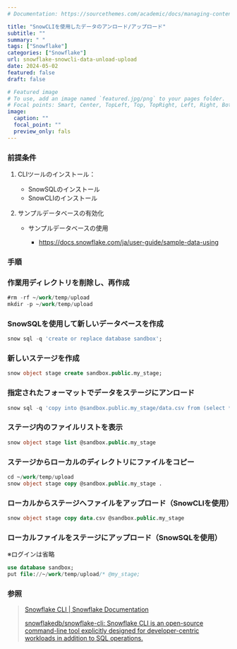 ```yaml
---
# Documentation: https://sourcethemes.com/academic/docs/managing-content/

title: "SnowCLIを使用したデータのアンロード/アップロード"
subtitle: ""
summary: " "
tags: ["Snowflake"]
categories: ["Snowflake"]
url: snowflake-snowcli-data-unload-upload
date: 2024-05-02
featured: false
draft: false

# Featured image
# To use, add an image named `featured.jpg/png` to your pages folder.
# Focal points: Smart, Center, TopLeft, Top, TopRight, Left, Right, BottomLeft, Bottom, BottomRight.
image:
  caption: ""
  focal_point: ""
  preview_only: fals
---
```


### 前提条件

1. CLIツールのインストール：

   - SnowSQLのインストール
   - SnowCLIのインストール
2. サンプルデータベースの有効化

   - サンプルデータベースの使用

     - https://docs.snowflake.com/ja/user-guide/sample-data-using

### 手順

### 作業用ディレクトリを削除し、再作成

```sql
#rm -rf ~/work/temp/upload
mkdir -p ~/work/temp/upload
```

### SnowSQLを使用して新しいデータベースを作成

```sql
snow sql -q 'create or replace database sandbox';
```

### 新しいステージを作成

```sql
snow object stage create sandbox.public.my_stage;
```

### 指定されたフォーマットでデータをステージにアンロード

```sql
snow sql -q 'copy into @sandbox.public.my_stage/data.csv from (select * from SNOWFLAKE_SAMPLE_DATA.TPCH_SF1.LINEITEM limit 1000) file_format = (format_name = CSV_FORMAT compression = NONE) SINGLE=TRUE HEADER=TRUE OVERWRITE = TRUE';
```

### ステージ内のファイルリストを表示

```sql
snow object stage list @sandbox.public.my_stage
```

### ステージからローカルのディレクトリにファイルをコピー

```sql
cd ~/work/temp/upload
snow object stage copy @sandbox.public.my_stage .
```

### ローカルからステージへファイルをアップロード（SnowCLIを使用）

```sql
snow object stage copy data.csv @sandbox.public.my_stage
```

### ローカルファイルをステージにアップロード（SnowSQLを使用）

※ログインは省略

```sql
use database sandbox;
put file://~/work/temp/upload/* @my_stage;
```

### 参照

> [Snowflake CLI \| Snowflake Documentation](https://docs.snowflake.com/en/developer-guide/snowflake-cli-v2/index)
>
> [snowflakedb/snowflake\-cli: Snowflake CLI is an open\-source command\-line tool explicitly designed for developer\-centric workloads in addition to SQL operations\.](https://github.com/snowflakedb/snowflake-cli)
